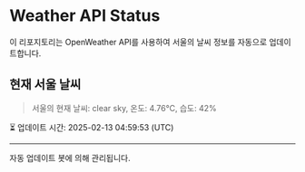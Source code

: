 
# Weather API Status

이 리포지토리는 OpenWeather API를 사용하여 서울의 날씨 정보를 자동으로 업데이트합니다.

## 현재 서울 날씨
> 서울의 현재 날씨: clear sky, 온도: 4.76°C, 습도: 42%

⏳ 업데이트 시간: 2025-02-13 04:59:53 (UTC)

---
자동 업데이트 봇에 의해 관리됩니다.
